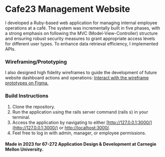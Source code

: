 # Cafe23 Management Website
I developed a Ruby-based web application for managing internal employee operations at a café. The system was incrementally built in five phases, with a strong emphasis on following the MVC (Model-View-Controller) structure and ensuring robust security measures to grant appropriate access levels for different user types. To enhance data retrieval efficiency, I implemented APIs. 

### Wireframing/Prototyping
I also designed high fidelity wireframes to guide the development of future website dashboard actions and operations: [Interact with the wireframe prototypes on Figma.](https://www.figma.com/proto/pU85WsDiEDIEVQKJSuGpaW/67-272-Cafe23-%2F-Wireframes?type=design&node-id=48-519&scaling=scale-down&page-id=47%3A162&starting-point-node-id=48%3A519&show-proto-sidebar=1)

### Build Instructions
1. Clone the repository.
2. Run the application using the rails server command (rails s) in your terminal.
3. Access the application by navigating to either [http://127.0.0.1:3000/](http://127.0.0.1:3000/) or [http://localhost:3000/](http://localhost:3000/).
4. Feel free to log in with admin, manager, or employee permissions.

#### Made in 2023 for 67-272 Application Design & Development at Carnegie Mellon University.
